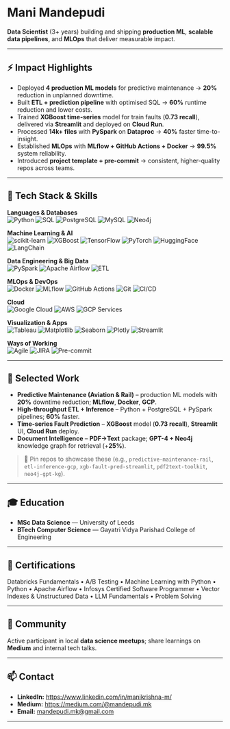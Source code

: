 # Mani Mandepudi

**Data Scientist** (3+ years) building and shipping **production ML**, **scalable data pipelines**, and **MLOps** that deliver measurable impact.

---

## ⚡ Impact Highlights

- Deployed **4 production ML models** for predictive maintenance → **20%** reduction in unplanned downtime.  
- Built **ETL + prediction pipeline** with optimised SQL → **60%** runtime reduction and lower costs.  
- Trained **XGBoost time-series** model for train faults (**0.73 recall**), delivered via **Streamlit** and deployed on **Cloud Run**.  
- Processed **14k+ files** with **PySpark** on **Dataproc** → **40%** faster time-to-insight.  
- Established **MLOps** with **MLflow + GitHub Actions + Docker** → **99.5%** system reliability.  
- Introduced **project template + pre-commit** → consistent, higher-quality repos across teams.

---

## 🧰 Tech Stack & Skills

**Languages & Databases**  
![Python](https://img.shields.io/badge/Python-3776AB?style=flat&logo=python&logoColor=white)
![SQL](https://img.shields.io/badge/SQL-003B57?style=flat&logo=postgresql&logoColor=white)
![PostgreSQL](https://img.shields.io/badge/PostgreSQL-336791?style=flat&logo=postgresql&logoColor=white)
![MySQL](https://img.shields.io/badge/MySQL-4479A1?style=flat&logo=mysql&logoColor=white)
![Neo4j](https://img.shields.io/badge/Neo4j-008CC1?style=flat&logo=neo4j&logoColor=white)

**Machine Learning & AI**  
![scikit-learn](https://img.shields.io/badge/Scikit--learn-F7931E?style=flat&logo=scikit-learn&logoColor=white)
![XGBoost](https://img.shields.io/badge/XGBoost-EC6523?style=flat&logo=xgboost&logoColor=white)
![TensorFlow](https://img.shields.io/badge/TensorFlow-FF6F00?style=flat&logo=tensorflow&logoColor=white)
![PyTorch](https://img.shields.io/badge/PyTorch-EE4C2C?style=flat&logo=pytorch&logoColor=white)
![HuggingFace](https://img.shields.io/badge/Hugging%20Face-F7931E?style=flat&logo=huggingface&logoColor=white)
![LangChain](https://img.shields.io/badge/LangChain-000000?style=flat)

**Data Engineering & Big Data**  
![PySpark](https://img.shields.io/badge/PySpark-E25A1C?style=flat&logo=apachespark&logoColor=white)
![Apache Airflow](https://img.shields.io/badge/Apache%20Airflow-017CEE?style=flat&logo=apacheairflow&logoColor=white)
![ETL](https://img.shields.io/badge/ETL-Pipelines-4CAF50?style=flat)

**MLOps & DevOps**  
![Docker](https://img.shields.io/badge/Docker-2496ED?style=flat&logo=docker&logoColor=white)
![MLflow](https://img.shields.io/badge/MLflow-0194E2?style=flat&logo=mlflow&logoColor=white)
![GitHub Actions](https://img.shields.io/badge/GitHub%20Actions-000000?style=flat&logo=githubactions&logoColor=white)
![Git](https://img.shields.io/badge/Git-F05032?style=flat&logo=git&logoColor=white)
![CI/CD](https://img.shields.io/badge/CI%2FCD-A3A3A3?style=flat)

**Cloud**  
![Google Cloud](https://img.shields.io/badge/Google%20Cloud-4285F4?style=flat&logo=googlecloud&logoColor=white)
![AWS](https://img.shields.io/badge/AWS-232F3E?style=flat&logo=amazonaws&logoColor=white)
![GCP Services](https://img.shields.io/badge/BigQuery%20|%20Vertex%20AI%20|%20GCS%20|%20Dataproc%20|%20Cloud%20Composer%20|%20Cloud%20Run-555?style=flat)

**Visualization & Apps**  
![Tableau](https://img.shields.io/badge/Tableau-E97627?style=flat&logo=tableau&logoColor=white)
![Matplotlib](https://img.shields.io/badge/Matplotlib-11557C?style=flat&logo=python&logoColor=white)
![Seaborn](https://img.shields.io/badge/Seaborn-4C8CBF?style=flat&logo=python&logoColor=white)
![Plotly](https://img.shields.io/badge/Plotly-3F4F75?style=flat&logo=plotly&logoColor=white)
![Streamlit](https://img.shields.io/badge/Streamlit-FF4B4B?style=flat&logo=streamlit&logoColor=white)

**Ways of Working**  
![Agile](https://img.shields.io/badge/Agile-2496ED?style=flat)
![JIRA](https://img.shields.io/badge/JIRA-0052CC?style=flat&logo=jira&logoColor=white)
![Pre-commit](https://img.shields.io/badge/Pre--commit-000000?style=flat)

---

## 🧪 Selected Work

- **Predictive Maintenance (Aviation & Rail)** – production ML models with **20%** downtime reduction; **MLflow**, **Docker**, **GCP**.
- **High-throughput ETL + Inference** – Python + PostgreSQL + PySpark pipelines; **60%** faster.
- **Time-series Fault Prediction** – **XGBoost** model (**0.73 recall**), **Streamlit** UI, **Cloud Run** deploy.
- **Document Intelligence** – **PDF→Text** package; **GPT-4 + Neo4j** knowledge graph for retrieval (+**25%**).

> 🔗 Pin repos to showcase these (e.g., `predictive-maintenance-rail`, `etl-inference-gcp`, `xgb-fault-pred-streamlit`, `pdf2text-toolkit`, `neo4j-gpt-kg`).  

---

## 🎓 Education

- **MSc Data Science** — University of Leeds  
- **BTech Computer Science** — Gayatri Vidya Parishad College of Engineering

---

## 🪪 Certifications

Databricks Fundamentals • A/B Testing • Machine Learning with Python • Python • Apache Airflow • Infosys Certified Software Programmer • Vector Indexes & Unstructured Data • LLM Fundamentals • Problem Solving

---

## 🌱 Community

Active participant in local **data science meetups**; share learnings on **Medium** and internal tech talks.

---

## 📫 Contact

- **LinkedIn:** https://www.linkedin.com/in/manikrishna-m/  
- **Medium:** https://medium.com/@mandepudi.mk  
- **Email:** mandepudi.mk@gmail.com

---
